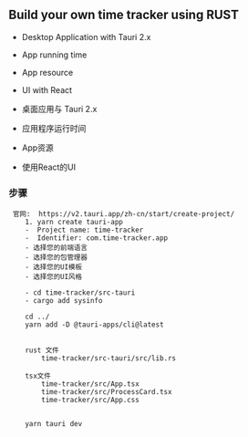 
## Build your own time tracker using RUST

- Desktop Application with Tauri 2.x
- App running time
- App resource
- UI with React

- 桌面应用与 Tauri 2.x
- 应用程序运行时间
- App资源
- 使用React的UI


### 步骤

``` 创建APP
 官网:  https://v2.tauri.app/zh-cn/start/create-project/
    1. yarn create tauri-app  
    -  Project name: time-tracker
    -  Identifier: com.time-tracker.app
    - 选择您的前端语言 
    - 选择您的包管理器
    - 选择您的UI模板
    - 选择您的UI风格
```

``` 添加cargo依赖包
    - cd time-tracker/src-tauri
    - cargo add sysinfo
```

```安装 Tauri 的 CLI 工具
    cd ../
    yarn add -D @tauri-apps/cli@latest
```

```编写修改代码文件
    
    rust 文件
        time-tracker/src-tauri/src/lib.rs
        
    tsx文件
        time-tracker/src/App.tsx
        time-tracker/src/ProcessCard.tsx
        time-tracker/src/App.css
    
```

``` 运行开发服务器
    yarn tauri dev
```
